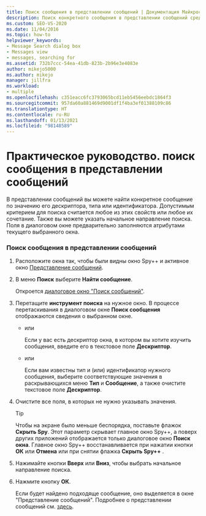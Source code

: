 ```yaml
---
title: Поиск сообщения в представлении сообщений | Документация Майкрософт
description: Поиск конкретного сообщения в представлении сообщений средства Spy++ с использованием его дескриптора, типа или идентификатора в качестве условия поиска в процессе отладки в Visual Studio.
ms.custom: SEO-VS-2020
ms.date: 11/04/2016
ms.topic: how-to
helpviewer_keywords:
- Message Search dialog box
- Messages view
- messages, searching for
ms.assetid: 732b7ccc-54ea-41db-823b-2b96e3e4083e
author: mikejo5000
ms.author: mikejo
manager: jillfra
ms.workload:
- multiple
ms.openlocfilehash: c351eacc6fc3793065bcd11eb5456eebdc1864f3
ms.sourcegitcommit: 957da60a881469d9001df1f4ba3ef01388109c86
ms.translationtype: HT
ms.contentlocale: ru-RU
ms.lasthandoff: 01/13/2021
ms.locfileid: "98148589"
---
```

# <a name="how-to-search-for-a-message-in-messages-view"></a>Практическое руководство. поиск сообщения в представлении сообщений
В представлении сообщений вы можете найти конкретное сообщение по значению его дескриптора, типа или идентификатора. Допустимым критерием для поиска считается любое из этих свойств или любое их сочетание. Также вы можете указать начальное направление поиска. Поля в диалоговом окне предварительно заполняются атрибутами текущего выбранного окна.

### <a name="to-search-for-a-message-in-messages-view"></a>Поиск сообщения в представлении сообщений

1. Расположите окна так, чтобы были видны окно Spy++ и активное окно [Представление сообщений](../debugger/messages-view.md).

2. В меню **Поиск** выберите **Найти сообщение**.

    Откроется [диалоговое окно "Поиск сообщений"](../debugger/message-search-dialog-box.md).

3. Перетащите **инструмент поиска** на нужное окно. В процессе перетаскивания в диалоговом окне **Поиск сообщения** отображаются сведения о выбранном окне.

   - или

     Если у вас есть дескриптор окна, в котором вы хотите изучить сообщения, введите его в текстовое поле **Дескриптор**.

   - или

     Если вам известны тип и (или) идентификатор нужного сообщения, выберите соответствующие значения в раскрывающихся меню **Тип** и **Сообщение**, а также очистите текстовое поле **Дескриптор**.

4. Очистите все поля, в которых не нужно указывать значения.

   > [!TIP]
   > Чтобы на экране было меньше беспорядка, поставьте флажок **Скрыть Spy**. Этот параметр скрывает главное окно Spy++, а поверх других приложений отображается только диалоговое окно **Поиск окна**. Главное окно Spy++ восстанавливается при нажатии кнопки **ОК** или **Отмена** или при снятии флажка **Скрыть Spy++** .

5. Нажимайте кнопки **Вверх** или **Вниз**, чтобы выбрать начальное направление поиска.

6. Нажмите кнопку **ОК**.

   Если будет найдено подходяще сообщение, оно выделяется в окне "Представление сообщений". Подробнее о представлении сообщений см. [здесь](../debugger/messages-view.md).